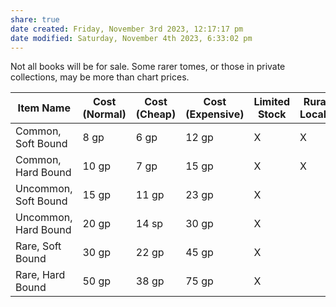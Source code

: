 ```yaml
---
share: true
date created: Friday, November 3rd 2023, 12:17:17 pm
date modified: Saturday, November 4th 2023, 6:33:02 pm
---
```

Not all books will be for sale. Some rarer tomes, or those in private collections, may be more than chart prices.

| Item Name            | Cost (Normal) | Cost (Cheap) | Cost (Expensive) | Limited Stock | Rural Locale | Urban Locale | Premium Locale |
| -------------------- | ------------- | ------------ | ---------------- | ------------- | ------------ | ------------ | -------------- |
| Common, Soft Bound   | 8 gp          | 6 gp         | 12 gp            | X             | X            | X            | X              |
| Common, Hard Bound   | 10 gp         | 7 gp         | 15 gp            | X             | X            | X            | X              |
| Uncommon, Soft Bound | 15 gp         | 11 gp        | 23 gp            | X             |              | X            | X              |
| Uncommon, Hard Bound | 20 gp         | 14 sp        | 30 gp            | X             |              | X            | X              |
| Rare, Soft Bound     | 30 gp         | 22 gp        | 45 gp            | X             |              | X            | X              |
| Rare, Hard Bound     | 50 gp         | 38 gp        | 75 gp            | X             |              | X            | X              |